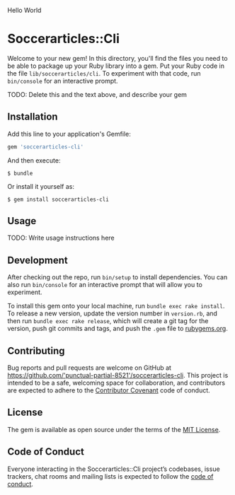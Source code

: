 Hello World

# Soccerarticles::Cli

Welcome to your new gem! In this directory, you'll find the files you need to be able to package up your Ruby library into a gem. Put your Ruby code in the file `lib/soccerarticles/cli`. To experiment with that code, run `bin/console` for an interactive prompt.

TODO: Delete this and the text above, and describe your gem

## Installation

Add this line to your application's Gemfile:

```ruby
gem 'soccerarticles-cli'
```

And then execute:

    $ bundle

Or install it yourself as:

    $ gem install soccerarticles-cli

## Usage

TODO: Write usage instructions here

## Development

After checking out the repo, run `bin/setup` to install dependencies. You can also run `bin/console` for an interactive prompt that will allow you to experiment.

To install this gem onto your local machine, run `bundle exec rake install`. To release a new version, update the version number in `version.rb`, and then run `bundle exec rake release`, which will create a git tag for the version, push git commits and tags, and push the `.gem` file to [rubygems.org](https://rubygems.org).

## Contributing

Bug reports and pull requests are welcome on GitHub at https://github.com/'punctual-partial-8521'/soccerarticles-cli. This project is intended to be a safe, welcoming space for collaboration, and contributors are expected to adhere to the [Contributor Covenant](http://contributor-covenant.org) code of conduct.

## License

The gem is available as open source under the terms of the [MIT License](https://opensource.org/licenses/MIT).

## Code of Conduct

Everyone interacting in the Soccerarticles::Cli project’s codebases, issue trackers, chat rooms and mailing lists is expected to follow the [code of conduct](https://github.com/'punctual-partial-8521'/soccerarticles-cli/blob/master/CODE_OF_CONDUCT.md).

